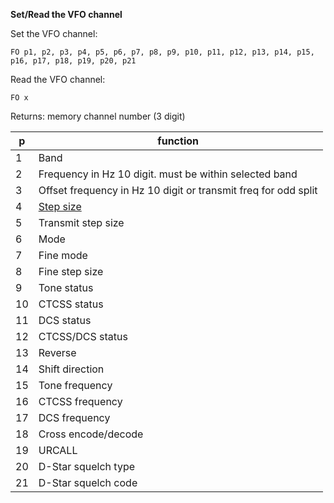 __Set/Read the VFO channel__

Set the VFO channel:

	FO p1, p2, p3, p4, p5, p6, p7, p8, p9, p10, p11, p12, p13, p14, p15, p16, p17, p18, p19, p20, p21

Read the VFO channel:

	FO x
	
Returns: memory channel number (3 digit)

|p|function|
|---|---|
|1|Band
|2|Frequency in Hz 10 digit. must be within selected band
|3|Offset frequency in Hz 10 digit or transmit freq for odd split
|4|[Step size](/tables/step_size.md)
|5|Transmit step size
|6|Mode
|7|Fine mode
|8|Fine step size
|9|Tone status
|10|CTCSS status
|11|DCS status
|12|CTCSS/DCS status
|13|Reverse
|14|Shift direction
|15|Tone frequency
|16|CTCSS frequency
|17|DCS frequency
|18|Cross encode/decode
|19|URCALL
|20|D-Star squelch type
|21|D-Star squelch code


